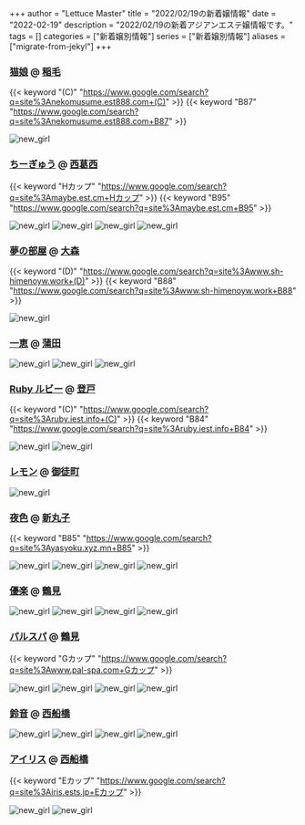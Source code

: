 +++
author = "Lettuce Master"
title = "2022/02/19の新着嬢情報"
date = "2022-02-19"
description = "2022/02/19の新着アジアンエステ嬢情報です。"
tags = []
categories = ["新着嬢別情報"]
series = ["新着嬢別情報"]
aliases = ["migrate-from-jekyl"]
+++
### [猫娘](http://nekomusume.est888.com/) @ [稲毛](/post/inage)
{{< keyword "(C)" "https://www.google.com/search?q=site%3Anekomusume.est888.com+(C)" >}} {{< keyword "B87" "https://www.google.com/search?q=site%3Anekomusume.est888.com+B87" >}} 

![new_girl](https://i.imgur.com/u85aMZ8.jpeg)
### [ちーぎゅう](https://maybe.est.cm/) @ [西葛西](/post/nishikasai)
{{< keyword "Hカップ" "https://www.google.com/search?q=site%3Amaybe.est.cm+Hカップ" >}} {{< keyword "B95" "https://www.google.com/search?q=site%3Amaybe.est.cm+B95" >}} 

![new_girl](https://maybe.est.cm/photos/sites/60/2021/12/2021122122341489.jpg_340X450.jpg)
![new_girl](https://maybe.est.cm/photos/sites/60/2021/12/2021122122353247.jpg_340X450.jpg)
![new_girl](https://maybe.est.cm/photos/sites/60/2021/12/2021122122380749.jpg_340X450.jpg)
![new_girl](https://maybe.est.cm/photos/sites/60/2021/12/2021122620314517.jpg_340X450.jpg)
### [夢の部屋](http://www.sh-himenoyw.work/) @ [大森](/post/omori)
{{< keyword "(D)" "https://www.google.com/search?q=site%3Awww.sh-himenoyw.work+(D)" >}} {{< keyword "B88" "https://www.google.com/search?q=site%3Awww.sh-himenoyw.work+B88" >}} 

![new_girl](https://i.imgur.com/koto6N0.jpeg)
### [一恵](http://kazue.me-es.com/) @ [蒲田](/post/kamata)


![new_girl](https://i.imgur.com/cu3TPPr.jpeg)
![new_girl](https://i.imgur.com/HL4bDJG.jpeg)
![new_girl](https://i.imgur.com/X4bayfD.jpeg)
### [Ruby ルビー](http://ruby.iest.info/) @ [登戸](/post/noborito)
{{< keyword "(C)" "https://www.google.com/search?q=site%3Aruby.iest.info+(C)" >}} {{< keyword "B84" "https://www.google.com/search?q=site%3Aruby.iest.info+B84" >}} 

![new_girl](https://i.imgur.com/n43oWkd.jpeg)
![new_girl](https://i.imgur.com/w0aJIR7.jpeg)
### [レモン](http://ueno502.galaxy.bindcloud.jp/) @ [御徒町](/post/okachimachi)


![new_girl](https://i.imgur.com/dLhC22h.jpeg)
### [夜色](https://yasyoku.xyz.mn/) @ [新丸子](/post/shinmaruko)
{{< keyword "B85" "https://www.google.com/search?q=site%3Ayasyoku.xyz.mn+B85" >}} 

![new_girl](https://yasyoku.xyz.mn/photos/sites/40/2022/02/2022021812580641.jpg_305X404.jpg)
![new_girl](https://yasyoku.xyz.mn/photos/sites/40/2022/02/2022021812585699.jpg)
![new_girl](https://yasyoku.xyz.mn/photos/sites/40/2022/02/2022021812585699.jpg_305X404.jpg)
![new_girl](https://yasyoku.xyz.mn/photos/sites/40/2022/02/2022021812595432.jpg_305X404.jpg)
### [優楽](https://tksakura.xyz/) @ [鶴見](/post/tsurumi)


![new_girl](https://tksakura.xyz/_src/63704223/unnamed_20220218131437998.jpg)
![new_girl](https://tksakura.xyz/_src/63704224/unnamed_20220218131437998.jpg)
![new_girl](https://tksakura.xyz/_src/63704300/unnamed_20220218131437998.jpg)
![new_girl](https://tksakura.xyz/_src/63704301/unnamed_20220218131437998.jpg)
### [パルスパ](https://www.pal-spa.com/) @ [鶴見](/post/tsurumi)
{{< keyword "Gカップ" "https://www.google.com/search?q=site%3Awww.pal-spa.com+Gカップ" >}} 

![new_girl](https://www.pal-spa.com/img/girl/list/slist49392b70047880cfd3ab2bc864e8f0f0d8.jpg)
![new_girl](https://www.pal-spa.com/img/girl/list/swest497ecc114248a53166230a5dbf0f8dfb47.jpg)
![new_girl](https://www.pal-spa.com/img/girl/main/smain491392b70047880cfd3ab2bc864e8f0f0d8.jpg)
![new_girl](https://www.pal-spa.com/img/girl/main/smain492392b70047880cfd3ab2bc864e8f0f0d8.jpg)
### [鈴音](http://es-suzune.com/) @ [西船橋](/post/nishifunabashi)


![new_girl](https://i.imgur.com/MxVYoXq.jpeg)
![new_girl](https://i.imgur.com/H0w5HJ6.jpeg)
![new_girl](https://i.imgur.com/FbMesw7.jpeg)
![new_girl](https://i.imgur.com/0IlUc9R.jpeg)
### [アイリス](https://iris.ests.jp/) @ [西船橋](/post/nishifunabashi)
{{< keyword "Eカップ" "https://www.google.com/search?q=site%3Airis.ests.jp+Eカップ" >}} 

![new_girl](https://iris.ests.jp/photos/sites/58/2022/02/2022021818415069-302x403.jpeg_302X450.jpeg)
![new_girl](https://iris.ests.jp/photos/sites/58/2022/02/2022021818415069.jpeg_302X450.jpeg)
